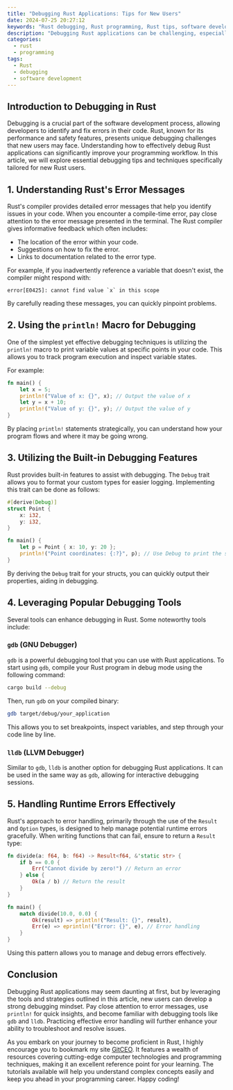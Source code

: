 ```yaml
---
title: "Debugging Rust Applications: Tips for New Users"
date: 2024-07-25 20:27:12
keywords: "Rust debugging, Rust programming, Rust tips, software development, debugging techniques"
description: "Debugging Rust applications can be challenging, especially for new users. This article offers an in-depth exploration of the debugging process in Rust, outlining effective strategies, tools, and techniques. We'll cover common debugging practices, how to use built-in debugging features, the popular debugging tools available, and practical examples that will help users understand how to efficiently debug their Rust applications. Users will also learn about error handling in Rust and how to diagnose issues with code compilation and execution. By the end of this article, developers will have a clearer understanding of how to approach debugging in Rust, making it easier to build robust applications."
categories:
  - rust
  - programming
tags:
  - Rust
  - debugging
  - software development
---
```


## Introduction to Debugging in Rust

Debugging is a crucial part of the software development process, allowing developers to identify and fix errors in their code. Rust, known for its performance and safety features, presents unique debugging challenges that new users may face. Understanding how to effectively debug Rust applications can significantly improve your programming workflow. In this article, we will explore essential debugging tips and techniques specifically tailored for new Rust users. 

<!-- more -->

## 1. Understanding Rust's Error Messages

Rust's compiler provides detailed error messages that help you identify issues in your code. When you encounter a compile-time error, pay close attention to the error message presented in the terminal. The Rust compiler gives informative feedback which often includes:

- The location of the error within your code.
- Suggestions on how to fix the error.
- Links to documentation related to the error type.

For example, if you inadvertently reference a variable that doesn't exist, the compiler might respond with:

```plaintext
error[E0425]: cannot find value `x` in this scope
```

By carefully reading these messages, you can quickly pinpoint problems.

## 2. Using the `println!` Macro for Debugging

One of the simplest yet effective debugging techniques is utilizing the `println!` macro to print variable values at specific points in your code. This allows you to track program execution and inspect variable states.

For example:

```rust
fn main() {
    let x = 5;
    println!("Value of x: {}", x); // Output the value of x
    let y = x + 10;
    println!("Value of y: {}", y); // Output the value of y
}
```

By placing `println!` statements strategically, you can understand how your program flows and where it may be going wrong.

## 3. Utilizing the Built-in Debugging Features

Rust provides built-in features to assist with debugging. The `Debug` trait allows you to format your custom types for easier logging. Implementing this trait can be done as follows:

```rust
#[derive(Debug)]
struct Point {
    x: i32,
    y: i32,
}

fn main() {
    let p = Point { x: 10, y: 20 };
    println!("Point coordinates: {:?}", p); // Use Debug to print the struct
}
```

By deriving the `Debug` trait for your structs, you can quickly output their properties, aiding in debugging.

## 4. Leveraging Popular Debugging Tools

Several tools can enhance debugging in Rust. Some noteworthy tools include:

### `gdb` (GNU Debugger)

`gdb` is a powerful debugging tool that you can use with Rust applications. To start using `gdb`, compile your Rust program in debug mode using the following command:

```bash
cargo build --debug
```

Then, run `gdb` on your compiled binary:

```bash
gdb target/debug/your_application
```

This allows you to set breakpoints, inspect variables, and step through your code line by line.

### `lldb` (LLVM Debugger)

Similar to `gdb`, `lldb` is another option for debugging Rust applications. It can be used in the same way as `gdb`, allowing for interactive debugging sessions.

## 5. Handling Runtime Errors Effectively

Rust's approach to error handling, primarily through the use of the `Result` and `Option` types, is designed to help manage potential runtime errors gracefully. When writing functions that can fail, ensure to return a `Result` type:

```rust
fn divide(a: f64, b: f64) -> Result<f64, &'static str> {
    if b == 0.0 {
        Err("Cannot divide by zero!") // Return an error
    } else {
        Ok(a / b) // Return the result
    }
}

fn main() {
    match divide(10.0, 0.0) {
        Ok(result) => println!("Result: {}", result),
        Err(e) => eprintln!("Error: {}", e), // Error handling
    }
}
```

Using this pattern allows you to manage and debug errors effectively.

## Conclusion

Debugging Rust applications may seem daunting at first, but by leveraging the tools and strategies outlined in this article, new users can develop a strong debugging mindset. Pay close attention to error messages, use `println!` for quick insights, and become familiar with debugging tools like `gdb` and `lldb`. Practicing effective error handling will further enhance your ability to troubleshoot and resolve issues.

As you embark on your journey to become proficient in Rust, I highly encourage you to bookmark my site [GitCEO](https://gitceo.com). It features a wealth of resources covering cutting-edge computer technologies and programming techniques, making it an excellent reference point for your learning. The tutorials available will help you understand complex concepts easily and keep you ahead in your programming career. Happy coding!
